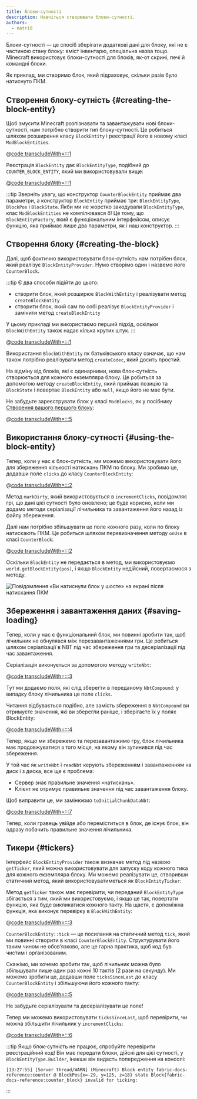 ```yaml
---
title: Блоки-сутності
description: Навчіться створювати блоки-сутності.
authors:
  - natri0
---
```


Блоки-сутності — це спосіб зберігати додаткові дані для блоку, які не є частиною стану блоку: вміст інвентарю, спеціальна назва тощо.
Minecraft використовує блоки-сутності для блоків, як-от скрині, печі й командні блоки.

Як приклад, ми створимо блок, який підраховує, скільки разів було натиснуто ПКМ.

## Створення блоку-сутність {#creating-the-block-entity}

Щоб змусити Minecraft розпізнавати та завантажувати нові блоки-сутності, нам потрібно створити тип блоку-сутності. Це робиться шляхом розширення класу `BlockEntity` і реєстрації його в новому класі `ModBlockEntities`.

@[code transcludeWith=:::1](@/reference/1.21.4/src/main/java/com/example/docs/block/entity/custom/CounterBlockEntity.java)

Реєстрація `BlockEntity` дає `BlockEntityType`, подібний до `COUNTER_BLOCK_ENTITY`, який ми використовували вище:

@[code transcludeWith=:::1](@/reference/1.21.4/src/main/java/com/example/docs/block/entity/ModBlockEntities.java)

:::tip
Зверніть увагу, що конструктор `CounterBlockEntity` приймає два параметри, а конструктор `BlockEntity` приймає три: `BlockEntityType`, `BlockPos` і `BlockState`.
Якби ми не жорстко закодували `BlockEntityType`, клас `ModBlockEntities` не компілювався б! Це тому, що `BlockEntityFactory`, який є функціональним інтерфейсом, описує функцію, яка приймає лише два параметри, як і наш конструктор.
:::

## Створення блоку {#creating-the-block}

Далі, щоб фактично використовувати блок-сутність нам потрібен блок, який реалізує `BlockEntityProvider`. Нумо створімо один і назвемо його `CounterBlock`.

:::tip
Є два способи підійти до цього:

- створити блок, який розширює `BlockWithEntity` і реалізувати метод `createBlockEntity`
- створити блок, який сам по собі реалізує `BlockEntityProvider` і замінити метод `createBlockEntity`

У цьому прикладі ми використаємо перший підхід, оскільки `BlockWithEntity` також надає кілька крутих штук.
:::

@[code transcludeWith=:::1](@/reference/1.21.4/src/main/java/com/example/docs/block/custom/CounterBlock.java)

Використання `BlockWithEntity` як батьківського класу означає, що нам також потрібно реалізувати метод `createCodec`, який досить простий.

На відміну від блоків, які є одинарними, нова блок-сутність створюється для кожного екземпляра блоку. Це робиться за допомогою методу `createBlockEntity`, який приймає позицію та `BlockState` і повертає `BlockEntity` або `null`, якщо його не має бути.

Не забудьте зареєструвати блок у класі `ModBlocks`, як у посібнику [Створення вашого першого блоку](../blocks/first-block):

@[code transcludeWith=:::5](@/reference/1.21.4/src/main/java/com/example/docs/block/ModBlocks.java)

## Використання блоку-сутності {#using-the-block-entity}

Тепер, коли у нас є блок-сутність, ми можемо використовувати його для збереження кількості натискань ПКМ по блоку. Ми зробимо це, додавши поле `clicks` до класу `CounterBlockEntity`:

@[code transcludeWith=:::2](@/reference/1.21.4/src/main/java/com/example/docs/block/entity/custom/CounterBlockEntity.java)

Метод `markDirty`, який використовується в `incrementClicks`, повідомляє грі, що дані цієї сутності було оновлено; це буде корисно, коли ми додамо методи серіалізації лічильника та завантаження його назад із файлу збереження.

Далі нам потрібно збільшувати це поле кожного разу, коли по блоку натискають ПКМ. Це робиться шляхом перевизначення методу `onUse` в класі `CounterBlock`:

@[code transcludeWith=:::2](@/reference/1.21.4/src/main/java/com/example/docs/block/custom/CounterBlock.java)

Оскільки `BlockEntity` не передається в метод, ми використовуємо `world.getBlockEntity(pos)`, і якщо `BlockEntity` недійсний, повертаємося з методу.

![Повідомлення «Ви натиснули блок у шосте» на екрані після натискання ПКМ](/assets/develop/blocks/block_entities_1.png)

## Збереження і завантаження даних {#saving-loading}

Тепер, коли у нас є функціональний блок, ми повинні зробити так, щоб лічильник не обнулявся між перезавантаженнями гри. Це робиться шляхом серіалізації в NBT під час збереження гри та десеріалізації під час завантаження.

Серіалізація виконується за допомогою методу `writeNbt`:

@[code transcludeWith=:::3](@/reference/1.21.4/src/main/java/com/example/docs/block/entity/custom/CounterBlockEntity.java)

Тут ми додаємо поля, які слід зберегти в переданому `NbtCompound`: у випадку блоку лічильника це поле `clicks`.

Читання відбувається подібно, але замість збереження в `NbtCompound` ви отримуєте значення, які ви зберегли раніше, і зберігаєте їх у полях BlockEntity:

@[code transcludeWith=:::4](@/reference/1.21.4/src/main/java/com/example/docs/block/entity/custom/CounterBlockEntity.java)

Тепер, якщо ми збережемо та перезавантажимо гру, блок лічильника має продовжуватися з того місця, на якому він зупинився під час збереження.

У той час як `writeNbt` і `readNbt` керують збереженням і завантаженням на диск і з диска, все ще є проблема:

- Сервер знає правильне значення «натискань».
- Клієнт не отримує правильне значення під час завантаження блоку.

Щоб виправити це, ми замінюємо `toInitialChunkDataNbt`:

@[code transcludeWith=:::7](@/reference/1.21.4/src/main/java/com/example/docs/block/entity/custom/CounterBlockEntity.java)

Тепер, коли гравець увійде або переміститься в блок, де існує блок, він одразу побачить правильне значення лічильника.

## Тикери {#tickers}

Інтерфейс `BlockEntityProvider` також визначає метод під назвою `getTicker`, який можна використовувати для запуску коду кожного тика для кожного екземпляра блоку. Ми можемо реалізувати це, створивши статичний метод, який використовуватиметься як `BlockEntityTicker`:

Метод `getTicker` також має перевірити, чи переданий `BlockEntityType` збігається з тим, який ми використовуємо, і якщо це так, повертати функцію, яка буде викликатися кожного такту. На щастя, є допоміжна функція, яка виконує перевірку в `BlockWithEntity`:

@[code transcludeWith=:::3](@/reference/1.21.4/src/main/java/com/example/docs/block/custom/CounterBlock.java)

`CounterBlockEntity::tick` — це посилання на статичний метод `tick`, який ми повинні створити в класі `CounterBlockEntity`. Структурувати його таким чином не обов’язково, але це гарна практика, щоб код був чистим і організованим.

Скажімо, ми хочемо зробити так, щоб лічильник можна було збільшувати лише один раз кожні 10 тактів (2 рази на секунду). Ми можемо зробити це, додавши поле `ticksSinceLast` до класу `CounterBlockEntity` і збільшуючи його кожного такту:

@[code transcludeWith=:::5](@/reference/1.21.4/src/main/java/com/example/docs/block/entity/custom/CounterBlockEntity.java)

Не забудьте серіалізувати та десеріалізувати це поле!

Тепер ми можемо використовувати `ticksSinceLast`, щоб перевірити, чи можна збільшити лічильник у `incrementClicks`:

@[code transcludeWith=:::6](@/reference/1.21.4/src/main/java/com/example/docs/block/entity/custom/CounterBlockEntity.java)

:::tip
Якщо блок-сутність не працює, спробуйте перевірити реєстраційний код! Він має передати блоки, дійсні для цієї сутності, у `BlockEntityType.Builder`, інакше він видасть попередження на консолі:

```text
[13:27:55] [Server thread/WARN] (Minecraft) Block entity fabric-docs-reference:counter @ BlockPos{x=-29, y=125, z=18} state Block{fabric-docs-reference:counter_block} invalid for ticking:
```

:::
